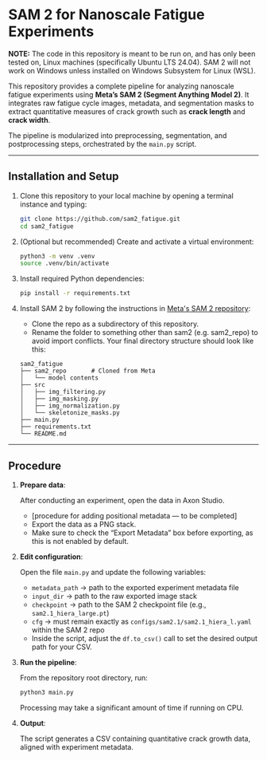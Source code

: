 # SAM 2 for Nanoscale Fatigue Experiments

**NOTE:** The code in this repository is meant to be run on, and has only been tested on, Linux machines (specifically Ubuntu LTS 24.04). SAM 2 will not work on Windows unless installed on Windows Subsystem for Linux (WSL).

This repository provides a complete pipeline for analyzing nanoscale fatigue experiments using **Meta’s SAM 2 (Segment Anything Model 2)**.
It integrates raw fatigue cycle images, metadata, and segmentation masks to extract quantitative measures of crack growth such as **crack length** and **crack width**.

The pipeline is modularized into preprocessing, segmentation, and postprocessing steps, orchestrated by the `main.py` script.

---

## Installation and Setup

1. Clone this repository to your local machine by opening a terminal instance and typing:
   ```bash
   git clone https://github.com/sam2_fatigue.git
   cd sam2_fatigue
   ```

2. (Optional but recommended) Create and activate a virtual environment:
    ```bash
    python3 -m venv .venv
    source .venv/bin/activate
    ```
3. Install required Python dependencies:
    ```bash
    pip install -r requirements.txt
    ```

4. Install SAM 2 by following the instructions in [Meta's SAM 2 repository](https://github.com/facebookresearch/sam2):
    - Clone the repo as a subdirectory of this repository.
    - Rename the folder to something other than sam2 (e.g. sam2_repo) to avoid import conflicts.
    Your final directory structure should look like this:
    ```
    sam2_fatigue
    ├── sam2_repo       # Cloned from Meta
    │   └── model contents
    ├── src
    │   ├── img_filtering.py
    │   ├── img_masking.py
    │   ├── img_normalization.py
    │   └── skeletonize_masks.py
    ├── main.py
    ├── requirements.txt
    └── README.md
    ```

---

## Procedure

1. **Prepare data**:

   After conducting an experiment, open the data in Axon Studio.
   - [procedure for adding positional metadata — to be completed]
   - Export the data as a PNG stack.
   - Make sure to check the “Export Metadata” box before exporting, as this is not enabled by default.

3. **Edit configuration**:

   Open the file `main.py` and update the following variables:
   - `metadata_path` → path to the exported experiment metadata file
   - `input_dir` → path to the raw exported image stack
   - `checkpoint` → path to the SAM 2 checkpoint file (e.g., `sam2.1_hiera_large.pt`)
   - `cfg` → must remain exactly as `configs/sam2.1/sam2.1_hiera_l.yaml` within the SAM 2 repo
   - Inside the script, adjust the `df.to_csv()` call to set the desired output path for your CSV.

4. **Run the pipeline**:

   From the repository root directory, run:
   ```bash
   python3 main.py
   ```
    Processing may take a significant amount of time if running on CPU.

5. **Output**:

   The script generates a CSV containing quantitative crack growth data, aligned with experiment metadata.
